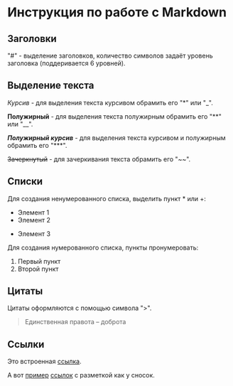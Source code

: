 # Инструкция по работе с Markdown

## Заголовки

"#" - выделение заголовков, количество символов задаёт уровень заголовка (поддеривается 6 уровней).

## Выделение текста

*Курсив* - для выделения текста курсивом обрамить его "*" или "_".

**Полужирный** - для выделения текста полужирным обрамить его "**" или "__".

***Полужирный курсив*** - для выделения текста курсивом и полужирным обрамить его "***".

~~Зачеркнутый~~ - для зачеркивания текста обрамить его "~~".

## Списки

Для создания ненумерованного списка, выделить пункт * или +:
* Элемент 1
* Элемент 2
+ Элемент 3

Для создания нумерованного списка, пункты пронумеровать:
1. Первый пункт
2. Второй пункт

## Цитаты

Цитаты оформляются с помощью символа ">".

> Единственная правота – доброта

## Ссылки

Это встроенная [ссылка](https://rutube.ru/channel/25121656/).

А вот [пример][1]  [ссылок][2] с разметкой как у сносок.

[1]: https://vjoy.cc/wp-content/uploads/2021/02/637018e20cd044f197cd7eafc9ceb46e.jpg
[2]: https://vjoy.cc/wp-content/uploads/2021/02/7917da40b4b50aea9ed80f1477c7f861.jpg